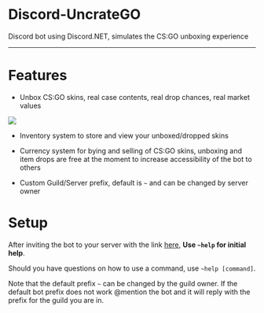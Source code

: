 # Discord-UncrateGO
Discord bot using Discord.NET, simulates the CS:GO unboxing experience 

***

# Features

* Unbox CS:GO skins, real case contents, real drop chances, real market values

![](https://imgur.com/a/c356ec3)

* Inventory system to store and view your unboxed/dropped skins

* Currency system for bying and selling of CS:GO skins, unboxing and item drops are free at the moment to increase accessibility of the bot to others

* Custom Guild/Server prefix, default is `~` and can be changed by server owner

# Setup

After inviting the bot to your server with the link [here](https://discordapp.com/api/oauth2/authorize?client_id=523282498265022479&permissions=337984&scope=bot), **Use `~help` for initial help**. 

Should you have questions on how to use a command, use `~help [command]`. 

Note that the default prefix `~` can be changed by the guild owner. If the default bot prefix does not work @mention the bot and it will reply with the prefix for the guild you are in.

